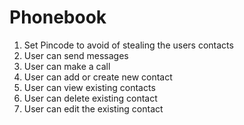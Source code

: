 # Phonebook
1. Set Pincode to avoid of stealing the users contacts
2. User can send messages 
3. User can make a call
4. User can add or create new contact
5. User can view existing contacts
6. User can delete existing contact
7. User can edit the existing contact
